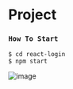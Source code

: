 # Project
### `How To Start `
`$ cd react-login`\
`$ npm start`

![image]([https://raw.githubusercontent.com/pythonstock/stock/master/web/static/img/stock2-001.png](https://media.discordapp.net/attachments/807192736805158932/984266795072507904/unknown.png?width=1248&height=671))


